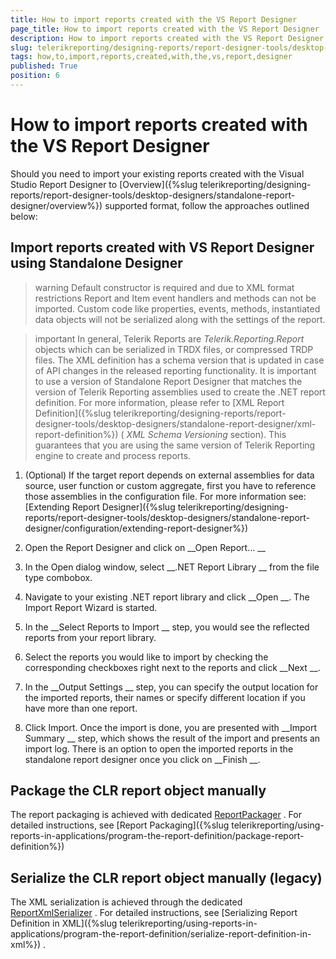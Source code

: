 ```yaml
---
title: How to import reports created with the VS Report Designer
page_title: How to import reports created with the VS Report Designer | for Telerik Reporting Documentation
description: How to import reports created with the VS Report Designer
slug: telerikreporting/designing-reports/report-designer-tools/desktop-designers/standalone-report-designer/how-to-import-reports-created-with-the-vs-report-designer
tags: how,to,import,reports,created,with,the,vs,report,designer
published: True
position: 6
---
```


# How to import reports created with the VS Report Designer



Should you need to import your existing reports created with the Visual Studio Report Designer to 
[Overview]({%slug telerikreporting/designing-reports/report-designer-tools/desktop-designers/standalone-report-designer/overview%})
 supported format, follow the approaches outlined below:
      


## Import reports created with VS Report Designer using Standalone Designer

>warning Default constructor is required and due to XML format restrictions Report and Item event handlers and methods can not be imported.            Custom code like properties, events, methods, instantiated data objects will not be serialized along with the settings of the report.          


>important In general, Telerik Reports are  *Telerik.Reporting.Report*  objects which can be serialized in TRDX files, or compressed TRDP files.            The XML definition has a schema version that is updated in case of API changes in the released reporting functionality.            It is important to use a version of Standalone Report Designer that matches the version of Telerik Reporting assemblies used to create the .NET report definition.            For more information, please refer to [XML Report Definition]({%slug telerikreporting/designing-reports/report-designer-tools/desktop-designers/standalone-report-designer/xml-report-definition%}) ( *XML Schema Versioning*  section).            This guarantees that you are using the same version of Telerik Reporting engine to create and process reports.          


1. (Optional) If the target report depends on external assemblies for data source, user function or custom aggregate, first you have to
              reference those assemblies in the configuration file. For more information see: 
[Extending Report Designer]({%slug telerikreporting/designing-reports/report-designer-tools/desktop-designers/standalone-report-designer/configuration/extending-report-designer%})


1. Open the Report Designer and click on 
__Open Report...
__

1. In the Open dialog window, select 
__.NET Report Library
__ from the file type combobox.
            


1. Navigate to your existing .NET report library and click 
__Open
__. The Import Report Wizard is started.
            


1. In the 
__Select Reports to Import
__ step, you would see the reflected reports from your report library.
            


1. Select the reports you would like to import by checking the corresponding checkboxes right next to the reports and click 
__Next
__.
            


1. In the 
__Output Settings
__ step, you can specify the output location for the imported reports, their names or specify different location if you have more than one report.
            


1. Click Import. Once the import is done, you are presented with 
__Import Summary
__ step,
              which shows the result of the import and presents an import log. There is an option to open the imported reports
              in the standalone report designer once you click on 
__Finish
__.
            


## Package the CLR report object manually

The report packaging is achieved with dedicated 
[ReportPackager](/reporting/api/Telerik.Reporting.ReportPackager)
.
          For detailed instructions, see 
[Report Packaging]({%slug telerikreporting/using-reports-in-applications/program-the-report-definition/package-report-definition%})


## Serialize the CLR report object manually (legacy)

The XML serialization is achieved through the dedicated 
[ReportXmlSerializer](/reporting/api/Telerik.Reporting.XmlSerialization.ReportXmlSerializer)
.
          For detailed instructions, see 
[Serializing Report Definition in XML]({%slug telerikreporting/using-reports-in-applications/program-the-report-definition/serialize-report-definition-in-xml%})
.
        

